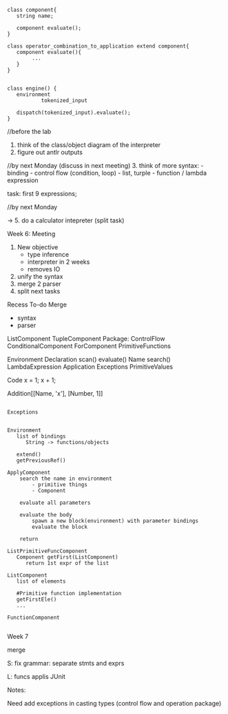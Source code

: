 ```{0}
class component{
   string name;

   component evaluate();
}

class operator_combination_to_application extend component{
   component evaluate(){
        ...
   }
}


class engine() {
   environment
           tokenized_input

   dispatch(tokenized_input).evaluate();
}
```

//before the lab
1. think of the class/object diagram of the interpreter
2. figure out antlr outputs


//by next Monday (discuss in next meeting)
3. think of more syntax:
    - binding
    - control flow (condition, loop)
    - list, turple
    - function / lambda expression

task: first 9 expressions;

//by next Monday

-> 5. do a calculator intepreter (split task)

Week 6: Meeting
1. New objective
    - type inference
    - interpreter in 2 weeks
    - removes IO
2. unify the syntax
3. merge 2 parser
4. split next tasks

Recess 
To-do
Merge
 - syntax
 - parser

ListComponent
TupleComponent
Package: ControlFlow
    ConditionalComponent
    ForComponent
PrimitiveFunctions


Environment
Declaration
    scan()
    evaluate()
Name
    search()
LambdaExpression
Application
Exceptions
PrimitiveValues


Code
x = 1;
x + 1;

Addition[[Name, 'x'], [Number, 1]]


```{0}

Exceptions


Environment
   list of bindings
      String -> functions/objects
   
   extend()
   getPreviousRef()

ApplyComponent
    search the name in environment
        - primitive things
        - Component
    
    evaluate all parameters
    
    evaluate the body
        spawn a new block(environment) with parameter bindings
        evaluate the block
    
    return 

ListPrimitiveFuncComponent
   Component getFirst(ListComponent)
      return 1st expr of the list
   
ListComponent
   list of elements
   
   #Primitive function implementation
   getFirstEle()
   ...
   
FunctionComponent
   
```



Week 7

merge 

S: fix grammar: separate stmts and exprs

L: funcs applis JUnit


Notes:

Need add exceptions in casting types (control flow and operation package)



